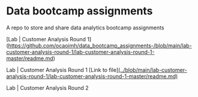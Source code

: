 # Data bootcamp assignments
A repo to store and share data analytics bootcamp assignments

[Lab | Customer Analysis Round 1] (https://github.com/ocaoimh/data_bootcamp_assignments-/blob/main/lab-customer-analysis-round-1/lab-customer-analysis-round-1-master/readme.md)


Lab | Customer Analysis Round 1 [Link to file][(../blob/main/lab-customer-analysis-round-1/lab-customer-analysis-round-1-master/readme.md)](https://github.com/ocaoimh/data_bootcamp_assignments-/blob/main/lab-customer-analysis-round-1/lab-customer-analysis-round-1-master/readme.md)

Lab | Customer Analysis Round 2
